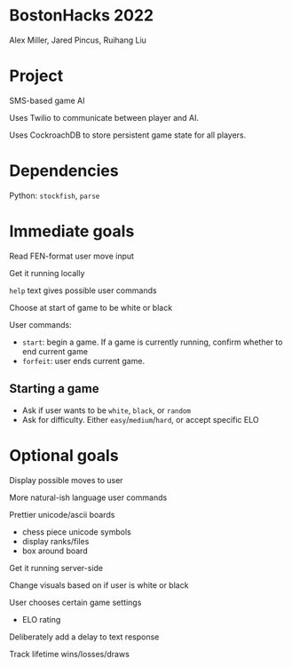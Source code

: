 # BostonHacks 2022

Alex Miller, Jared Pincus, Ruihang Liu


# Project

SMS-based game AI

Uses Twilio to communicate between player and AI.

Uses CockroachDB to store persistent game state for all players.

# Dependencies

Python: `stockfish`, `parse`


# Immediate goals

Read FEN-format user move input

Get it running locally

`help` text gives possible user commands

Choose at start of game to be white or black

User commands:
 - `start`: begin a game. If a game is currently running, confirm whether to end current game
 - `forfeit`: user ends current game.

## Starting a game

 - Ask if user wants to be `white`, `black`, or `random`
 - Ask for difficulty. Either `easy`/`medium`/`hard`, or accept specific ELO

# Optional goals

Display possible moves to user

More natural-ish language user commands

Prettier unicode/ascii boards
 - chess piece unicode symbols
 - display ranks/files
 - box around board

Get it running server-side

Change visuals based on if user is white or black

User chooses certain game settings
 - ELO rating

Deliberately add a delay to text response

Track lifetime wins/losses/draws